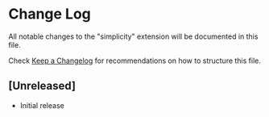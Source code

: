 # Change Log

All notable changes to the "simplicity" extension will be documented in this file.

Check [Keep a Changelog](http://keepachangelog.com/) for recommendations on how to structure this file.

## [Unreleased]

- Initial release